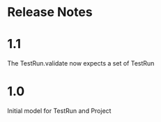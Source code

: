 # Release Notes

# 1.1

The TestRun.validate now expects a set of TestRun

# 1.0

Initial model for TestRun and Project


